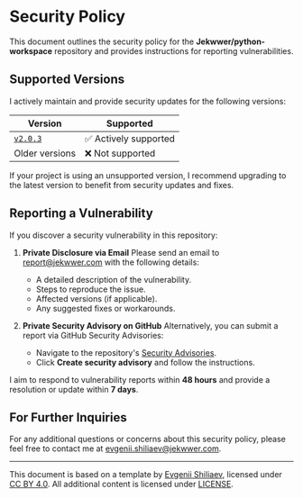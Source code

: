 # Security Policy

This document outlines the security policy for the **Jekwwer/python-workspace** repository and provides instructions for
reporting vulnerabilities.

## Supported Versions

I actively maintain and provide security updates for the following versions:

| Version            | Supported             |
| ------------------ | --------------------- |
| [`v2.0.3`][v2.0.3] | ✅ Actively supported |
| Older versions     | ❌ Not supported      |

If your project is using an unsupported version, I recommend upgrading to the latest version to benefit from security
updates and fixes.

## Reporting a Vulnerability

If you discover a security vulnerability in this repository:

1. **Private Disclosure via Email** Please send an email to [report@jekwwer.com][report@jekwwer.com] with the following
   details:

   - A detailed description of the vulnerability.
   - Steps to reproduce the issue.
   - Affected versions (if applicable).
   - Any suggested fixes or workarounds.

2. **Private Security Advisory on GitHub** Alternatively, you can submit a report via GitHub Security Advisories:
   - Navigate to the repository's [Security Advisories][security-advisories].
   - Click **Create security advisory** and follow the instructions.

I aim to respond to vulnerability reports within **48 hours** and provide a resolution or update within **7 days**.

## For Further Inquiries

For any additional questions or concerns about this security policy, please feel free to contact me at
[evgenii.shiliaev@jekwwer.com][evgenii.shiliaev@jekwwer.com].

---

This document is based on a template by [Evgenii Shiliaev][evgenii-shiliaev-github], licensed under [CC BY
4.0][jekwwer-markdown-docs-kit-license]. All additional content is licensed under [LICENSE][LICENSE].

[LICENSE]: LICENSE
[evgenii-shiliaev-github]: https://github.com/Jekwwer
[evgenii.shiliaev@jekwwer.com]: mailto:evgenii.shiliaev@jekwwer.com
[jekwwer-markdown-docs-kit-license]: https://github.com/Jekwwer/markdown-docs-kit/blob/main/LICENSE
[report@jekwwer.com]: mailto:report@jekwwer.com
[security-advisories]: https://github.com/Jekwwer/python-workspace/security/advisories
[v2.0.3]: https://github.com/Jekwwer/python-workspace/tree/v2.0.3
